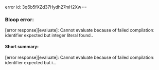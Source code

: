 error id: 3q6b5fXZd37Hydh27mH2Xw==
### Bloop error:

[error response][evaluate]: Cannot evaluate because of failed compilation:
identifier expected but integer literal found..
#### Short summary: 

[error response][evaluate]: Cannot evaluate because of failed compilation:
identifier expected but i...